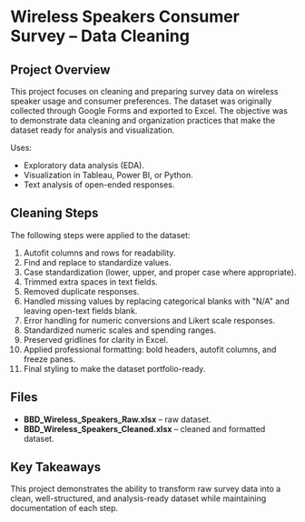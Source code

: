 # Wireless Speakers Consumer Survey – Data Cleaning

## Project Overview

This project focuses on cleaning and preparing survey data on wireless speaker usage and consumer preferences. The dataset was originally collected through Google Forms and exported to Excel. The objective was to demonstrate data cleaning and organization practices that make the dataset ready for analysis and visualization.

Uses:

* Exploratory data analysis (EDA).
* Visualization in Tableau, Power BI, or Python.
* Text analysis of open-ended responses.

## Cleaning Steps

The following steps were applied to the dataset:

1. Autofit columns and rows for readability.
2. Find and replace to standardize values.
3. Case standardization (lower, upper, and proper case where appropriate).
4. Trimmed extra spaces in text fields.
5. Removed duplicate responses.
6. Handled missing values by replacing categorical blanks with "N/A" and leaving open-text fields blank.
7. Error handling for numeric conversions and Likert scale responses.
8. Standardized numeric scales and spending ranges.
9. Preserved gridlines for clarity in Excel.
10. Applied professional formatting: bold headers, autofit columns, and freeze panes.
11. Final styling to make the dataset portfolio-ready.

## Files

* **BBD\_Wireless\_Speakers\_Raw.xlsx** – raw dataset.
* **BBD\_Wireless\_Speakers\_Cleaned.xlsx** – cleaned and formatted dataset.

## Key Takeaways

This project demonstrates the ability to transform raw survey data into a clean, well-structured, and analysis-ready dataset while maintaining documentation of each step.
